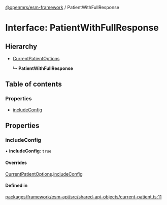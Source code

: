[@openmrs/esm-framework](../API.md) / PatientWithFullResponse

# Interface: PatientWithFullResponse

## Hierarchy

- [CurrentPatientOptions](currentpatientoptions.md)

  ↳ **PatientWithFullResponse**

## Table of contents

### Properties

- [includeConfig](patientwithfullresponse.md#includeconfig)

## Properties

### includeConfig

• **includeConfig**: ``true``

#### Overrides

[CurrentPatientOptions](currentpatientoptions.md).[includeConfig](currentpatientoptions.md#includeconfig)

#### Defined in

[packages/framework/esm-api/src/shared-api-objects/current-patient.ts:11](https://github.com/openmrs/openmrs-esm-core/blob/master/packages/framework/esm-api/src/shared-api-objects/current-patient.ts#L11)

